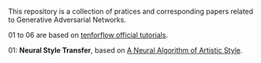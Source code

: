This repository is a collection of pratices and corresponding papers related to Generative Adversarial Networks. 

01 to 06 are based on [tenforflow official tutorials](https://www.tensorflow.org/tutorials/generative/style_transfer).

01: **Neural Style Transfer**, based on [A Neural Algorithm of Artistic Style](https://arxiv.org/abs/1508.06576).

